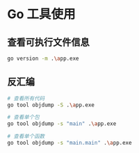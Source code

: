 # Go 工具使用

## 查看可执行文件信息

```bash
go version -m .\app.exe
```

## 反汇编

```bash
# 查看所有代码 
go tool objdump -S .\app.exe

# 查看单个包
go tool objdump -s "main" .\app.exe

# 查看单个函数
go tool objdump -s "main.main" .\app.exe
```

